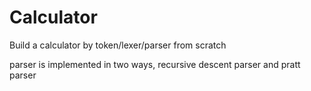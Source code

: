 # Calculator

Build a calculator by token/lexer/parser from scratch

parser is implemented in two ways, recursive descent parser and pratt parser